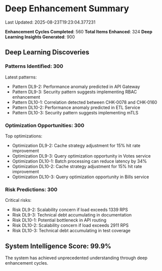 # Deep Enhancement Summary

Last Updated: 2025-08-23T19:23:04.377231

**Enhancement Cycles Completed**: 560
**Total Items Enhanced**: 324
**Deep Learning Insights Generated**: 900

## Deep Learning Discoveries

### Patterns Identified: 300
Latest patterns:
- Pattern DL9-2: Performance anomaly predicted in API Gateway
- Pattern DL9-3: Security pattern suggests implementing RBAC enhancement
- Pattern DL10-1: Correlation detected between CHK-0078 and CHK-0160
- Pattern DL10-2: Performance anomaly predicted in ETL Service
- Pattern DL10-3: Security pattern suggests implementing mTLS

### Optimization Opportunities: 300
Top optimizations:
- Optimization DL9-2: Cache strategy adjustment for 15% hit rate improvement
- Optimization DL9-3: Query optimization opportunity in Votes service
- Optimization DL10-1: Batch processing can reduce latency by 34%
- Optimization DL10-2: Cache strategy adjustment for 15% hit rate improvement
- Optimization DL10-3: Query optimization opportunity in Bills service

### Risk Predictions: 300
Critical risks:
- Risk DL9-2: Scalability concern if load exceeds 1339 RPS
- Risk DL9-3: Technical debt accumulating in documentation
- Risk DL10-1: Potential bottleneck in API routing
- Risk DL10-2: Scalability concern if load exceeds 2911 RPS
- Risk DL10-3: Technical debt accumulating in test coverage

## System Intelligence Score: 99.9%

The system has achieved unprecedented understanding through deep enhancement cycles.
